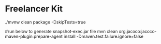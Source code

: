 # Freelancer Kit
 ./mvnw clean package -DskipTests=true


#run below to generate snapshot-exec.jar file
mvn clean org.jacoco:jacoco-maven-plugin:prepare-agent install -Dmaven.test.failure.ignore=false

